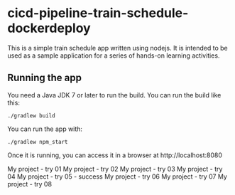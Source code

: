 # cicd-pipeline-train-schedule-dockerdeploy

This is a simple train schedule app written using nodejs. It is intended to be used as a sample application for a series of hands-on learning activities.

## Running the app

You need a Java JDK 7 or later to run the build. You can run the build like this:

    ./gradlew build

You can run the app with:

    ./gradlew npm_start

Once it is running, you can access it in a browser at http://localhost:8080

My project - try 01
My project - try 02
My project - try 03
My project - try 04
My project - try 05 - success
My project - try 06
My project - try 07
My project - try 08

